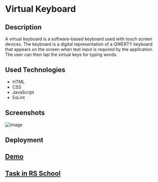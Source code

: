# Virtual Keyboard
## Description 
A virtual keyboard is a software-based keyboard used with touch screen devices. The keyboard is a digital representation of a QWERTY keyboard that appears on the screen when text input is required by the application. The user can then tap the virtual keys for typing words.

## Used Technologies
- HTML
- CSS
- JavaScript
- EsLint

## Screenshots
![image](https://user-images.githubusercontent.com/86516649/208847496-34859634-b852-4846-bab7-39037ac64a93.png)

## Deployment
## [Demo](https://marishka1997.github.io/Virtual-Keyboard/)
## [Task in RS School](https://github.com/rolling-scopes-school/tasks/blob/master/tasks/virtual-keyboard/virtual-keyboard-en.md)
